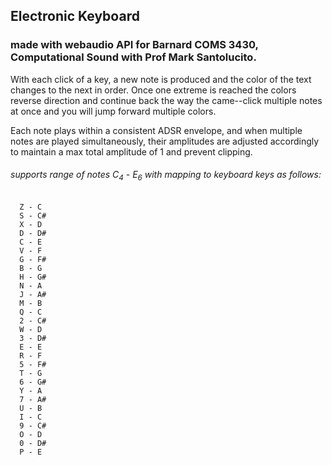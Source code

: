 ## Electronic Keyboard 
### made with webaudio API for Barnard COMS 3430, Computational Sound with Prof Mark Santolucito. 


With each click of a key, a new note is produced and the color of the text changes to the next in order. Once one extreme
is reached the colors reverse direction and continue back the way the came--click multiple notes at once and you will jump
forward multiple colors.

Each note plays within a consistent ADSR envelope, and when multiple notes are played simultaneously, their amplitudes are adjusted
accordingly to maintain a max total amplitude of 1 and prevent clipping.

###### supports range of notes C<sub>4</sub> - E<sub>6</sub> with mapping to keyboard keys as follows: 

      Z - C
      S - C#
      X - D
      D - D#
      C - E
      V - F
      G - F#
      B - G
      H - G#
      N - A
      J - A#
      M - B
      Q - C
      2 - C#
      W - D
      3 - D#
      E - E
      R - F
      5 - F#
      T - G
      6 - G#
      Y - A
      7 - A#
      U - B
      I - C
      9 - C#
      O - D
      0 - D#
      P - E
      
      
